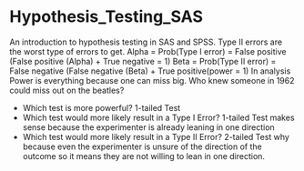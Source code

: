 # Hypothesis_Testing_SAS
An introduction to hypothesis testing in SAS and SPSS.
Type II errors are the worst type of errors to get. 
Alpha = Prob(Type I error) = False positive (False positive (Alpha) + True negative = 1)
Beta =  Prob(Type II error) = False negative (False negative (Beta) + True positive(power = 1)
In analysis Power is everything because one can miss big. Who knew someone in 1962 could miss out on the beatles?
- Which test is more powerful? 1-tailed Test
- Which test would more likely result in a Type I Error?   1-tailed Test makes sense because the experimenter is already leaning in one direction
- Which test would more likely result in a Type II Error?  2-tailed Test why because even the experimenter is unsure of the direction of the outcome so it means they are not willing to lean in one direction.


